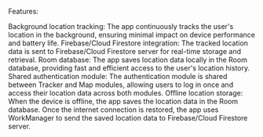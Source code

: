 
Features:

Background location tracking: The app continuously tracks the user's location in the background, ensuring minimal impact on device performance and battery life.
Firebase/Cloud Firestore integration: The tracked location data is sent to Firebase/Cloud Firestore server for real-time storage and retrieval.
Room database: The app saves location data locally in the Room database, providing fast and efficient access to the user's location history.
Shared authentication module: The authentication module is shared between Tracker and Map modules, allowing users to log in once and access their location data across both modules.
Offline location storage: When the device is offline, the app saves the location data in the Room database. Once the internet connection is restored, the app uses WorkManager to send the saved location data to Firebase/Cloud Firestore server.
